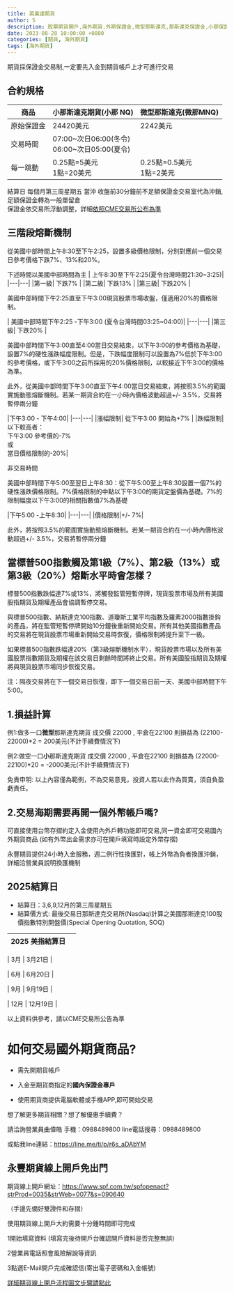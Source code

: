 ```yaml
---
title: 英業達期貨
author: S
description: 股票期貨開戶,海外期貨,外期保證金,微型那斯達克,那斯達克保證金,小那保證金,微那保證金,
date: 2023-08-28 10:00:00 +0800
categories: [期貨, 海外期貨]
tags: [海外期貨]
---
```


期貨採保證金交易制,一定要先入金到期貨帳戶上才可進行交易

## 合約規格

|商品| 小那斯達克期貨(小那 NQ) | 微型那斯達克(微那MNQ)           |
|----|-------|---------------|
|原始保證金|     24420美元        | 2242美元|
| 交易時間  | 07:00~次日06:00(冬令) <BR>  06:00~次日05:00(夏令)   |
| 每一跳動	  | 0.25點=5美元 <br>1點=20美元	   | 0.25點=0.5美元 <br>1點=2美元	|

結算日 每個月第三周星期五
當沖 收盤前30分鐘前不足額保證金交易室代為沖銷,足額保證金轉為一般單留倉\
保證金依交易所浮動調整，詳細[依照CME交易所公布為準](https://www.cmegroup.com/cn-t/markets/equities/nasdaq/micro-e-mini-nasdaq-100.margins.html)

## 三階段熔斷機制

從美國中部時間上午8:30至下午2:25，設置多級價格限制，分別對應前一個交易日參考價格下跌7%、13%和20%。

下述時間以美國中部時間為主 
| 上午8:30至下午2:25(夏令台灣時間21:30~3:25)|
|---|---|
|第一級| 下跌7% |
|第二級| 下跌13% |
|第三級| 下跌20% |

美國中部時間下午2:25直至下午3:00現貨股票市場收盤，僅適用20%的價格限制。

| 美國中部時間下午2:25 -下午3:00 (夏令台灣時間03:25~04:00)|
|---|---|
|第三級| 下跌20% |

美國中部時間下午3:00直至4:00當日交易結束，以下午3:00的參考價格為基礎，設置7%的硬性漲跌幅度限制。但是，下跌幅度限制可以設置為7%低於下午3:00的參考價格，或下午3:00之前所採用的20%價格限制，以較接近下午3:00的價格為準。

此外，從美國中部時間下午3:00直至下午4:00當日交易結束，將按照3.5%的範圍實施動態熔斷機制。若某一期貨合約在一小時內價格波動超過+/- 3.5%，交易將暫停兩分鐘


|下午3:00 - 下午4:00|
|---|---|
|漲幅限制| 從下午3:00 開始為+7% |
|跌幅限制| 以下較高者：<br>下午3:00 參考價的-7%<br>或<br>當日價格限制的-20%|


非交易時間

美國中部時間下午5:00至翌日上午8:30：從下午5:00至上午8:30設置一個7%的硬性漲跌價格限制。7%價格限制的中點以下午3:00的期貨定盤價為基礎。7%的限制幅度以下午3:00的相關指數值7%為基礎

|下午5:00 -上午8:30|
|---|---|
|價格限制|+/- 7%|

此外，將按照3.5%的範圍實施動態熔斷機制。若某一期貨合約在一小時內價格波動超過+/- 3.5%，交易將暫停兩分鐘


## 當標普500指數觸及第1級（7%）、第2級（13%）或第3級（20%）熔斷水平時會怎樣？

標普500指數跌幅達7%或13%，將觸發監管短暫停牌，現貨股票市場及所有美國股指期貨及期權產品會協調暫停交易。

與標普500指數、納斯達克100指數、道瓊斯工業平均指數及羅素2000指數掛鈎的產品，將在監管短暫停牌開始10分鐘後重新開始交易。所有其他美國指數產品的交易將在現貨股票市場重新開始交易時恢復，價格限制將提升至下一級。

如果標普500指數跌幅達20%（第3級熔斷機制水平），現貨股票市場以及所有美國股票指數期貨及期權在該交易日剩餘時間將終止交易。所有美國股指期貨及期權將與現貨股票市場同步恢復交易。

注：隔夜交易將在下一個交易日恢復，即下一個交易日前一天、美國中部時間下午5:00。


## 1.損益計算

例1:做多一口**微型**那斯達克期貨 成交價 22000 , 平倉在22100
則損益為 (22100-22000)*2 = 200美元(不計手續費情況下)

例2:做空一口**小**那斯達克期貨 成交價 22000 , 平倉在22100
則損益為 (22000-22100)*20 = -2000美元(不計手續費情況下)

免責申明: 以上內容僅為範例，不為交易意見，投資人若以此作為買賣，須自負盈虧責任。

## 2.交易海期需要再開一個外幣帳戶嗎?

可直接使用台幣存摺約定入金使用內外戶轉功能即可交易,同一資金即可交易國內外期貨商品
(如有外幣出金需求亦可在開戶填寫時設定外幣存摺)

永豐期貨提供24小時入金服務，週二例行性換匯對，帳上外幣為負者換匯沖銷，詳細洽營業員說明換匯機制

## 2025結算日
+ 結算日：3,6,9,12月的第三周星期五
+ 結算價方式: 最後交易日那斯達克交易所(Nasdaq)計算之美國那斯達克100股價指數特別開盤價(Special Opening Quotation, SOQ)

| 2025 美指結算日  |         |
|---------------|---------|

| 3月            | 3月21日   |

| 6月            | 6月20日   |

| 9月            | 9月19日   |

| 12月           | 12月19日  |


以上資料供參考，請以CME交易所公告為準



# 如何交易國外期貨商品?

+ 需先開期貨帳戶

+ 入金至期貨商指定的**國內保證金專戶**

+ 使用期貨商提供電腦軟體或手機APP,即可開始交易


想了解更多期貨相關？想了解優惠手續費？

請洽詢營業員曲偉皓 手機：0988489800  line電話搜尋：0988489800

或點我line連結：https://line.me/ti/p/r6s_aDAbYM

## 永豐期貨線上開戶免出門

期貨線上開戶網址：https://www.spf.com.tw/spfopenact?strProd=0035&strWeb=0077&s=090640

（手邊先備好雙證件和存摺）

使用期貨線上開戶大約需要十分鍾時間即可完成

1開始填寫資料 (填寫完後待開戶台確認開戶資料是否完整無誤)

2營業員電話照會風險解說等資訊

3點選E-Mail開戶完成確認信(寄出電子密碼和入金帳號)

[詳細期貨線上開戶流程圖文步驟請點此]()

